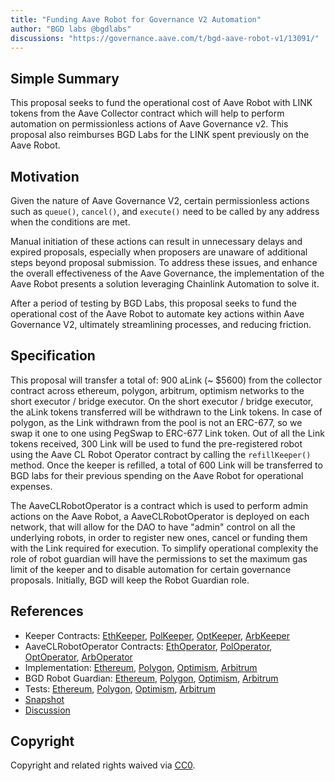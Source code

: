```yaml
---
title: "Funding Aave Robot for Governance V2 Automation"
author: "BGD labs @bgdlabs"
discussions: "https://governance.aave.com/t/bgd-aave-robot-v1/13091/"
---
```


## Simple Summary

This proposal seeks to fund the operational cost of Aave Robot with LINK tokens from the Aave Collector contract which will help to perform automation on permissionless actions of Aave Governance v2. This proposal also reimburses BGD Labs for the LINK spent previously on the Aave Robot.

## Motivation

Given the nature of Aave Governance V2, certain permissionless actions such as `queue()`, `cancel()`, and `execute()` need to be called by any address when the conditions are met. 

Manual initiation of these actions can result in unnecessary delays and expired proposals, especially when proposers are unaware of additional steps beyond proposal submission. To address these issues, and enhance the overall effectiveness of the Aave Governance, the implementation of the Aave Robot presents a solution leveraging Chainlink Automation to solve it.

After a period of testing by BGD Labs, this proposal seeks to fund the operational cost of the Aave Robot to automate key actions within Aave Governance V2, ultimately streamlining processes, and reducing friction.

## Specification

This proposal will transfer a total of: 900 aLink (~ $5600) from the collector contract across ethereum, polygon, arbitrum, optimism networks to the short executor / bridge executor. On the short executor / bridge executor, the aLink tokens transferred will be withdrawn to the Link tokens. In case of polygon, as the Link withdrawn from the pool is not an ERC-677, so we swap it one to one using PegSwap to ERC-677 Link token. Out of all the Link tokens received, 300 Link will be used to fund the pre-registered robot using the Aave CL Robot Operator contract by calling the `refillKeeper()` method. Once the keeper is refilled, a total of 600 Link will be transferred to BGD labs for their previous spending on the Aave Robot for operational expenses.

The AaveCLRobotOperator is a contract which is used to perform admin actions on the Aave Robot, a AaveCLRobotOperator is deployed on each network, that will allow for the DAO to have "admin" control on all the underlying robots, in order to register new ones, cancel or funding them with the Link required for execution. To simplify operational complexity the role of robot guardian will have the permissions to set the maximum gas limit of the keeper and to disable automation for certain governance proposals.
Initially, BGD will keep the Robot Guardian role.

## References

- Keeper Contracts: [EthKeeper](https://etherscan.io/address/0x9EEa1Ba822d204077e9f90a92D30432417184587), [PolKeeper](https://polygonscan.com/address/0xDa98B308be8766501ec7Fe3eD9a48EfBD6c31a7B), [OptKeeper](https://optimistic.etherscan.io/address/0x102Bf2C03c1901AdBA191457A8c4A4eF18b40029), [ArbKeeper](https://arbiscan.io/address/0x864a6Aa4b8D4d84A7570fE2d0E4eCE8077AbcabB)
- AaveCLRobotOperator Contracts: [EthOperator](https://etherscan.io/address/0x020e452b463568f55bac6dc5afc8f0b62ea5f0f3), [PolOperator](https://polygonscan.com/address/0x4e8984d11a47ff89cd67c7651ecab6c00a74b4a9), [OptOperator](https://optimistic.etherscan.io/address/0x4f830bc2ddac99307a3709c85f7533842bda7c63), [ArbOperator](https://arbiscan.io/address/0xb0a73671c97bac9ba899cd1a23604fd2278cd02a)
- Implementation: [Ethereum](https://github.com/bgd-labs/aave-governance-v2-robot/blob/main/src/proposal/ProposalPayloadEthereumRobot.sol), [Polygon](https://github.com/bgd-labs/aave-governance-v2-robot/blob/main/src/proposal/ProposalPayloadPolygonRobot.sol), [Optimism](https://github.com/bgd-labs/aave-governance-v2-robot/blob/main/src/proposal/ProposalPayloadOptimismRobot.sol), [Arbitrum](https://github.com/bgd-labs/aave-governance-v2-robot/blob/main/src/proposal/ProposalPayloadArbitrumRobot.sol)
- BGD Robot Guardian: [Ethereum](https://etherscan.io/address/0xff37939808EcF199A2D599ef91D699Fb13dab7F7), [Polygon](https://polygonscan.com/address/0x7683177b05a92e8B169D833718BDF9d0ce809aA9), [Optimism](https://optimistic.etherscan.io/address/0x9867Ce43D2a574a152fE6b134F64c9578ce3cE03), [Arbitrum](https://arbiscan.io/address/0x87dFb794364f2B117C8dbaE29EA622938b3Ce465)
- Tests: [Ethereum](https://github.com/bgd-labs/aave-governance-v2-robot/blob/main/tests/ProposalPayloadEthereumRobot.t.sol), [Polygon](https://github.com/bgd-labs/aave-governance-v2-robot/blob/main/tests/ProposalPayloadPolygonRobot.t.sol), [Optimism](https://github.com/bgd-labs/aave-governance-v2-robot/blob/main/tests/ProposalPayloadOptimismRobot.t.sol), [Arbitrum](https://github.com/bgd-labs/aave-governance-v2-robot/blob/main/tests/ProposalPayloadArbitrumRobot.t.sol)
- [Snapshot](https://snapshot.org/#/aave.eth/proposal/0x763f55d7bc54c4e9699262d44522d16f789d14447815c344a977f0db5f90318b)
- [Discussion](https://governance.aave.com/t/bgd-aave-robot-v1/13091/)

## Copyright

Copyright and related rights waived via [CC0](https://creativecommons.org/publicdomain/zero/1.0/).
